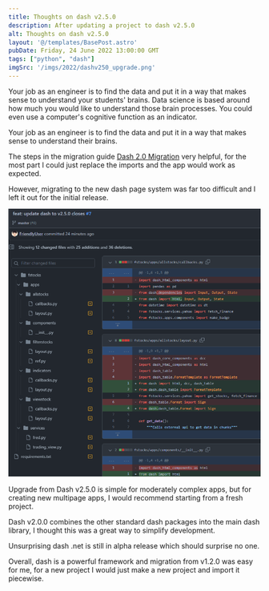 ```yaml
---
title: Thoughts on dash v2.5.0
description: After updating a project to dash v2.5.0
alt: Thoughts on dash v2.5.0
layout: '@/templates/BasePost.astro'
pubDate: Friday, 24 June 2022 13:00:00 GMT
tags: ["python", "dash"]
imgSrc: '/imgs/2022/dashv250_upgrade.png'
---
```


Your job as an engineer is to find the data and put it in a way that makes sense to understand your students' brains. Data science is based around how much you would like to understand those brain processes. You could even use a computer's cognitive function as an indicator.

Your job as an engineer is to find the data and put it in a way that makes sense to understand their brains.

The steps in the migration guide [Dash 2.0 Migration](https://dash.plotly.com/dash-2-0-migration) very helpful, for the most part I could just replace the imports and the app would work as expected.

However, migrating to the new dash page system was far too difficult and I left it out for the initial release.

![Upgrading to Dash v2.5.0](/imgs/2022/dashv250_upgrade.png)

Upgrade from Dash v2.5.0 is simple for moderately complex apps, but for creating new multipage apps, I would recommend starting from a fresh project.

Dash v2.0.0 combines the other standard dash packages into the main dash library, I thought this was a great way to simplify development.

Unsurprising dash .net is still in alpha release which should surprise no one.


Overall, dash is a powerful framework and migration from v1.2.0 was easy for me, for a new project I would just make a new project and import it piecewise.
